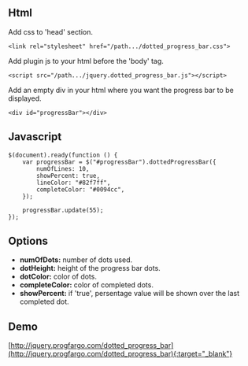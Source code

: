 ## Html

Add css to 'head' section.

```<link rel="stylesheet" href="/path.../dotted_progress_bar.css">```

Add plugin js to your html before the 'body' tag.

```<script src="/path.../jquery.dotted_progress_bar.js"></script>```

Add an empty div in your html where you want the progress bar to be displayed.

```<div id="progressBar"></div>```

## Javascript
```
$(document).ready(function () {
	var progressBar = $("#progressBar").dottedProgressBar({
		numOfLines: 10,
		showPercent: true,
		lineColor: "#82f7ff",
		completeColor: "#0094cc",
	});
	
	progressBar.update(55);
});
```
## Options
- **numOfDots:** number of dots used.
- **dotHeight:** height of the progress bar dots.
- **dotColor:** color of dots.
- **completeColor:** color of completed dots.
- **showPercent:** if 'true', persentage value will be shown over the last completed dot.

## Demo
[http://jquery.progfargo.com/dotted_progress_bar](http://jquery.progfargo.com/dotted_progress_bar){:target="_blank"}
